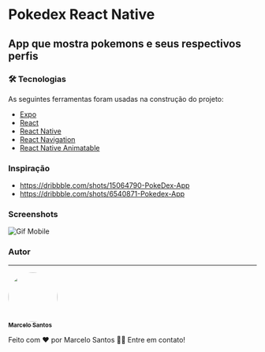 # Pokedex React Native

## App que mostra pokemons e seus respectivos perfis

### 🛠 Tecnologias

As seguintes ferramentas foram usadas na construção do projeto:

- [Expo](https://expo.dev/)
- [React](https://pt-br.reactjs.org/)
- [React Native](https://reactnative.dev/)
- [React Navigation](https://reactnavigation.org/)
- [React Native Animatable](https://github.com/oblador/react-native-animatable)

### Inspiração

- https://dribbble.com/shots/15064790-PokeDex-App
- https://dribbble.com/shots/6540871-Pokedex-App

### Screenshots

![Gif Mobile](assets/pokedex.gif)

### Autor

---

<a href="#">
 <img style="border-radius: 50%;" src="https://avatars.githubusercontent.com/u/11478538?v=4" width="100px;" alt=""/>
 <br />
 <sub><b>Marcelo Santos</b></sub></a>

Feito com ❤️ por Marcelo Santos 👋🏽 Entre em contato!
